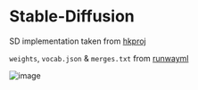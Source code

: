 # Stable-Diffusion
SD implementation taken from [hkproj](https://github.com/hkproj/pytorch-stable-diffusion/)

`weights`, `vocab.json` & `merges.txt` from [runwayml](https://huggingface.co/runwayml/stable-diffusion-v1-5/tree/main)


![image](https://github.com/user-attachments/assets/fa07855e-3e43-4617-8ff7-7fc34f95ce13)


